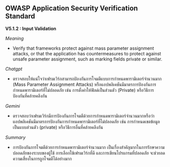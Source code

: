 **OWASP Application Security Verification Standard**
---
**V5.1.2 : Input Validation**

*Meaning*
- Verify that frameworks protect against mass parameter assignment attacks,
or that the application has countermeasures to protect against unsafe
parameter assignment, such as marking fields private or similar.

*Chatgpt*
- ตรวจสอบให้แน่ใจว่าเฟรมเวิร์กสามารถป้องกันการโจมตีแบบการกำหนดพารามิเตอร์จำนวนมาก (Mass Parameter Assignment Attacks) หรือแอปพลิเคชันมีมาตรการป้องกันการกำหนดพารามิเตอร์ที่ไม่ปลอดภัย เช่น การตั้งค่าให้ฟิลด์เป็นส่วนตัว (Private) หรือวิธีการป้องกันที่คล้ายคลึงกัน

*Gemini*
- ตรวจสอบว่าเฟรมเวิร์กมีการป้องกันการโจมตีด้วยการกำหนดพารามิเตอร์จำนวนมากหรือว่าแอปพลิเคชันมีมาตรการป้องกันการกำหนดพารามิเตอร์ที่ไม่ปลอดภัย เช่น การกำหนดเขตข้อมูลเป็นแบบส่วนตัว (private) หรือวิธีการอื่นที่คล้ายคลึงกัน

*Summary*
- การป้องกันการโจมตีด้วยการกำหนดพารามิเตอร์จำนวนมาก เป็นเรื่องสำคัญมากในการรักษาความปลอดภัยของระบบของผู้ใช้ การเลือกใช้เฟรมเวิร์กที่ดี และการเขียนโปรแกรมที่ปลอดภัย จะช่วยลดความเสี่ยงในการถูกโจมตีได้อย่างมาก
